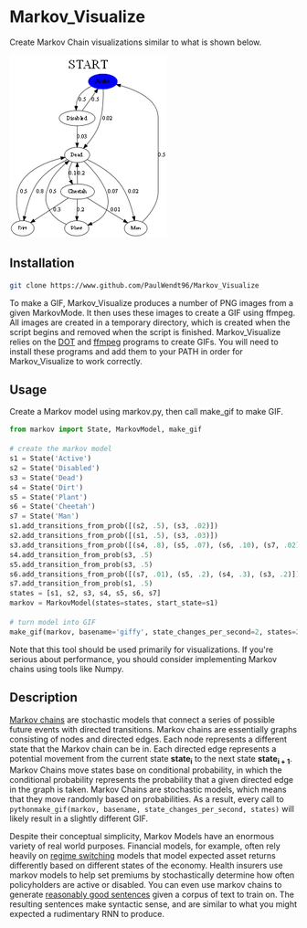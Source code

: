 # Markov_Visualize
Create Markov Chain visualizations similar to what is shown below.

<img src=giffy.gif alt=Markov GIF/>

## Installation
```bash
git clone https://www.github.com/PaulWendt96/Markov_Visualize
```
To make a GIF, Markov_Visualize produces a number of PNG images from a given MarkovMode. It then uses these images to create a GIF using ffmpeg. All images are created in a temporary directory, which is created when the script begins and removed when the script is finished. Markov_Visualize relies on the [DOT](https://graphviz.org/download/) and [ffmpeg](https://ffmpeg.org/download.html) programs to create GIFs. You will need to install these programs and add them to your PATH in order for Markov_Visualize to work correctly.

## Usage
Create a Markov model using markov.py, then call make_gif to make GIF.

```python
from markov import State, MarkovModel, make_gif

# create the markov model
s1 = State('Active')
s2 = State('Disabled')
s3 = State('Dead')
s4 = State('Dirt')
s5 = State('Plant')
s6 = State('Cheetah')
s7 = State('Man')
s1.add_transitions_from_prob([(s2, .5), (s3, .02)])
s2.add_transitions_from_prob([(s1, .5), (s3, .03)])
s3.add_transitions_from_prob([(s4, .8), (s5, .07), (s6, .10), (s7, .02)])
s4.add_transition_from_prob(s3, .5)
s5.add_transition_from_prob(s3, .5)
s6.add_transitions_from_prob([(s7, .01), (s5, .2), (s4, .3), (s3, .2)])
s7.add_transition_from_prob(s1, .5)
states = [s1, s2, s3, s4, s5, s6, s7]
markov = MarkovModel(states=states, start_state=s1)

# turn model into GIF
make_gif(markov, basename='giffy', state_changes_per_second=2, states=200)
```

Note that this tool should be used primarily for visualizations. If you're serious about performance, you should consider implementing Markov chains using tools like Numpy. 

## Description
[Markov chains](https://simple.wikipedia.org/wiki/Markov_chain#:~:text=A%20Markov%20chain%20is%20a,right%20now%20(the%20state).&text=Markov%20chains%20can%20be%20discrete%20or%20continuous.) are stochastic models that connect a series of possible future events with directed transitions. Markov chains are essentially graphs consisting of nodes and directed edges. Each node represents a different state that the Markov chain can be in. Each directed edge represents a potential movement from the current state **state<sub>i</sub>** to the next state **state<sub>i + 1</sub>**. Markov Chains move states base on conditional probability, in which the conditional probability represents the probability that a given directed edge in the graph is taken. Markov Chains are stochastic models, which means that they move randomly based on probabilities. As a result, every call to ```pythonmake_gif(markov, basename, state_changes_per_second, states)``` will likely result in a slightly different GIF. 

Despite their conceptual simplicity, Markov Models have an enormous variety of real world purposes. Financial models, for example, often rely heavily on [regime switching](https://quant.stackexchange.com/questions/30139/what-is-a-regime-switch) models that model expected asset returns differently based on different states of the economy. Health insurers use markov models to help set premiums by stochastically determine how often policyholders are active or disabled. You can even use markov chains to generate [reasonably good sentences](https://www.kdnuggets.com/2019/11/markov-chains-train-text-generation.html) given a corpus of text to train on. The resulting sentences make syntactic sense, and are similar to what you might expected a rudimentary RNN to produce. 
